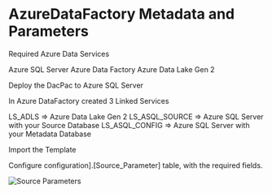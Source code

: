 # AzureDataFactory  Metadata  and Parameters

Required Azure Data Services

Azure SQL Server
Azure Data Factory
Azure Data Lake Gen 2

Deploy the DacPac to Azure SQL Server

In Azure DataFactory created 3 Linked Services

LS_ADLS  =>  Azure Data Lake Gen 2 
LS_ASQL_SOURCE =>  Azure SQL Server  with your Source Database
LS_ASQL_CONFIG =>  Azure SQL Server  with your Metadata Database


Import the Template

Configure configuration].[Source_Parameter] table, with the required fields.


![Source Parameters](../../../images/Source_Parameters.jpg)



